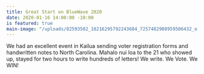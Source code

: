 ```yaml
---
title: Great Start on BlueWave 2020
date: 2020-01-16 14:00:00 -10:00
is featured: true
main-image: "/uploads/82593502_10216295792243684_7257482908959506432_o.jpg"
---
```


We had an excellent event in Kailua sending voter registration forms and handwritten notes to North Carolina. Mahalo nui loa to the 21 who showed up, stayed for two hours to write hundreds of letters! We write. We Vote. We WIN!